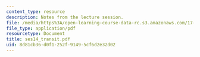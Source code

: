```yaml
---
content_type: resource
description: Notes from the lecture session.
file: /media/https%3A/open-learning-course-data-rc.s3.amazonaws.com/17-55j-introduction-to-latin-american-studies-fall-2006/8d81cb36d0f1252f91495cf6d2e32d02_ses14_transit.pdf
file_type: application/pdf
resourcetype: Document
title: ses14_transit.pdf
uid: 8d81cb36-d0f1-252f-9149-5cf6d2e32d02
---
```

